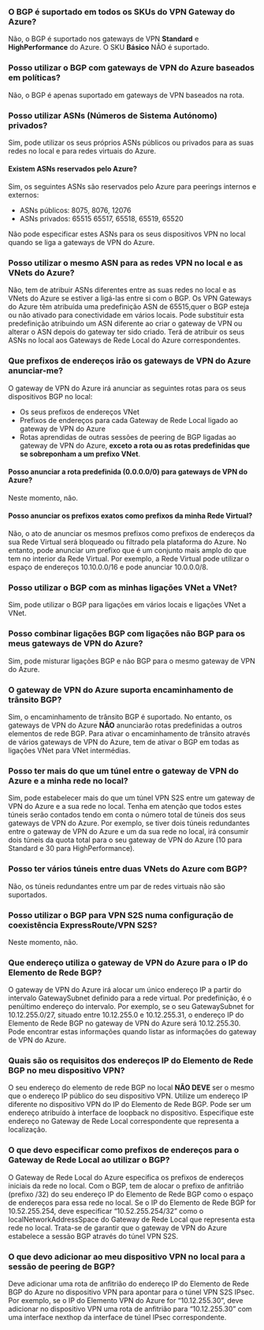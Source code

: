 ### O BGP é suportado em todos os SKUs do VPN Gateway do Azure?
Não, o BGP é suportado nos gateways de VPN **Standard** e **HighPerformance** do Azure. O SKU **Básico** NÃO é suportado.

### Posso utilizar o BGP com gateways de VPN do Azure baseados em políticas?
Não, o BGP é apenas suportado em gateways de VPN baseados na rota.

### Posso utilizar ASNs (Números de Sistema Autónomo) privados?
Sim, pode utilizar os seus próprios ASNs públicos ou privados para as suas redes no local e para redes virtuais do Azure.

#### Existem ASNs reservados pelo Azure?
Sim, os seguintes ASNs são reservados pelo Azure para peerings internos e externos:

* ASNs públicos: 8075, 8076, 12076
* ASNs privados: 65515 65517, 65518, 65519, 65520

Não pode especificar estes ASNs para os seus dispositivos VPN no local quando se liga a gateways de VPN do Azure.

### Posso utilizar o mesmo ASN para as redes VPN no local e as VNets do Azure?
Não, tem de atribuir ASNs diferentes entre as suas redes no local e as VNets do Azure se estiver a ligá-las entre si com o BGP. Os VPN Gateways do Azure têm atribuída uma predefinição ASN de 65515,quer o BGP esteja ou não ativado para conectividade em vários locais. Pode substituir esta predefinição atribuindo um ASN diferente ao criar o gateway de VPN ou alterar o ASN depois do gateway ter sido criado. Terá de atribuir os seus ASNs no local aos Gateways de Rede Local do Azure correspondentes.

### Que prefixos de endereços irão os gateways de VPN do Azure anunciar-me?
O gateway de VPN do Azure irá anunciar as seguintes rotas para os seus dispositivos BGP no local:

* Os seus prefixos de endereços VNet
* Prefixos de endereços para cada Gateway de Rede Local ligado ao gateway de VPN do Azure
* Rotas aprendidas de outras sessões de peering de BGP ligadas ao gateway de VPN do Azure, **exceto a rota ou as rotas predefinidas que se sobreponham a um prefixo VNet**.

#### Posso anunciar a rota predefinida (0.0.0.0/0) para gateways de VPN do Azure?
Neste momento, não.

#### Posso anunciar os prefixos exatos como prefixos da minha Rede Virtual?
Não, o ato de anunciar os mesmos prefixos como prefixos de endereços da sua Rede Virtual será bloqueado ou filtrado pela plataforma do Azure. No entanto, pode anunciar um prefixo que é um conjunto mais amplo do que tem no interior da Rede Virtual. Por exemplo, a Rede Virtual pode utilizar o espaço de endereços 10.10.0.0/16 e pode anunciar 10.0.0.0/8.

### Posso utilizar o BGP com as minhas ligações VNet a VNet?
Sim, pode utilizar o BGP para ligações em vários locais e ligações VNet a VNet.

### Posso combinar ligações BGP com ligações não BGP para os meus gateways de VPN do Azure?
Sim, pode misturar ligações BGP e não BGP para o mesmo gateway de VPN do Azure.

### O gateway de VPN do Azure suporta encaminhamento de trânsito BGP?
Sim, o encaminhamento de trânsito BGP é suportado. No entanto, os gateways de VPN do Azure **NÃO** anunciarão rotas predefinidas a outros elementos de rede BGP. Para ativar o encaminhamento de trânsito através de vários gateways de VPN do Azure, tem de ativar o BGP em todas as ligações VNet para VNet intermédias.

### Posso ter mais do que um túnel entre o gateway de VPN do Azure e a minha rede no local?
Sim, pode estabelecer mais do que um túnel VPN S2S entre um gateway de VPN do Azure e a sua rede no local. Tenha em atenção que todos estes túneis serão contados tendo em conta o número total de túneis dos seus gateways de VPN do Azure. Por exemplo, se tiver dois túneis redundantes entre o gateway de VPN do Azure e um da sua rede no local, irá consumir dois túneis da quota total para o seu gateway de VPN do Azure (10 para Standard e 30 para HighPerformance).

### Posso ter vários túneis entre duas VNets do Azure com BGP?
Não, os túneis redundantes entre um par de redes virtuais não são suportados.

### Posso utilizar o BGP para VPN S2S numa configuração de coexistência ExpressRoute/VPN S2S?
Neste momento, não.

### Que endereço utiliza o gateway de VPN do Azure para o IP do Elemento de Rede BGP?
O gateway de VPN do Azure irá alocar um único endereço IP a partir do intervalo GatewaySubnet definido para a rede virtual. Por predefinição, é o penúltimo endereço do intervalo. Por exemplo, se o seu GatewaySubnet for 10.12.255.0/27, situado entre 10.12.255.0 e 10.12.255.31, o endereço IP do Elemento de Rede BGP no gateway de VPN do Azure será 10.12.255.30. Pode encontrar estas informações quando listar as informações do gateway de VPN do Azure.

### Quais são os requisitos dos endereços IP do Elemento de Rede BGP no meu dispositivo VPN?
O seu endereço do elemento de rede BGP no local **NÃO DEVE** ser o mesmo que o endereço IP público do seu dispositivo VPN. Utilize um endereço IP diferente no dispositivo VPN do IP do Elemento de Rede BGP. Pode ser um endereço atribuído à interface de loopback no dispositivo. Especifique este endereço no Gateway de Rede Local correspondente que representa a localização.

### O que devo especificar como prefixos de endereços para o Gateway de Rede Local ao utilizar o BGP?
O Gateway de Rede Local do Azure especifica os prefixos de endereços iniciais da rede no local. Com o BGP, tem de alocar o prefixo de anfitrião (prefixo /32) do seu endereço IP do Elemento de Rede BGP como o espaço de endereços para essa rede no local. Se o IP do Elemento de Rede BGP for 10.52.255.254, deve especificar “10.52.255.254/32” como o localNetworkAddressSpace do Gateway de Rede Local que representa esta rede no local. Trata-se de garantir que o gateway de VPN do Azure estabelece a sessão BGP através do túnel VPN S2S.

### O que devo adicionar ao meu dispositivo VPN no local para a sessão de peering de BGP?
Deve adicionar uma rota de anfitrião do endereço IP do Elemento de Rede BGP do Azure no dispositivo VPN para apontar para o túnel VPN S2S IPsec. Por exemplo, se o IP do Elemento VPN do Azure for “10.12.255.30”, deve adicionar no dispositivo VPN uma rota de anfitrião para “10.12.255.30” com uma interface nexthop da interface de túnel IPsec correspondente.

<!--HONumber=Sep16_HO3-->


